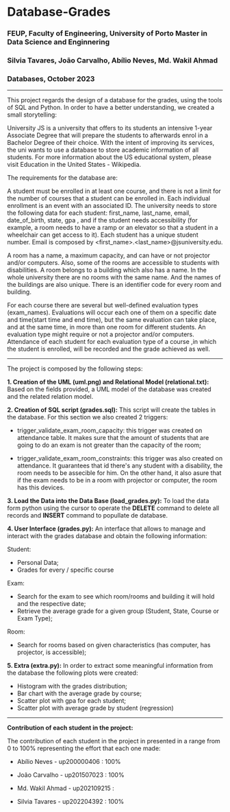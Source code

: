 # Database-Grades
### FEUP, Faculty of Engineering, University of Porto Master in Data Science and Enginnering 
### Silvia Tavares, João Carvalho, Abílio Neves, Md. Wakil Ahmad
### Databases, October 2023
---
This project regards the design of a database for the grades, using the tools of SQL and Python. In order to have a better understanding, we created a small storytelling:

University JS is a university that offers to its students an intensive 1-year Associate Degree that will prepare the students to afterwards enrol in a Bachelor Degree of their choice. With the intent of improving its services, the uni wants to use a database to store academic information of all students. For more information about the US educational system, please visit Education in the United States - Wikipedia.

The requirements for the database are:

A student must be enrolled in at least one course, and there is not a limit for the number of courses that a student can be enrolled in. Each individual enrollment is an event with an associated ID.
The university needs to store the following data for each student: first_name, last_name, email, date_of_birth, state, gpa , and if the student needs accessibility (for example, a room needs to have a ramp or an elevator so that a student in a wheelchair can get access to it). Each student has a unique student number.
Email is composed by <first_name>.<last_name>@jsuniversity.edu.

A room has a name, a maximum capacity, and can have or not projector and/or computers. Also, some of the rooms are accessible to students with disabilities. A room belongs to a building which also has a name. In the whole university there are no rooms with the same name. And the names of the buildings are also unique. There is an identifier code for every room and building.

For each course there are several but well-defined evaluation types (exam_names).  Evaluations will occur each one of them on a specific date and time(start time and end time), but the same evaluation can take place, and at the same time, in more than one room for different students. An evaluation type might require or not a projector and/or computers. Attendance of each student for each evaluation type of a course ,in which the student is enrolled, will be recorded and the grade achieved as well.

---
The project is composed by the following steps:

**1. Creation of the UML (uml.png) and Relational Model (relational.txt):**
Based on the fields provided, a UML model of the database was created and the related relation model. 


**2. Creation of SQL script (grades.sql):**
This script will create the tables in the database. For this section we also created 2 triggers:

- trigger_validate_exam_room_capacity: this trigger was created on attendance table. It makes sure that the amount of students that are going to do an exam is not greater than the   capacity of the room;

- trigger_validate_exam_room_constraints: this trigger was also created on attendance. It guarantees that id there's any student with a disability, the room needs to be assecible for him. On the other hand, it also asure that if the exam needs to be in a room with projector or computer, the room has this devices. 


**3. Load the Data into the Data Base (load_grades.py):**
To load the data form python using the cursor to operate the **DELETE** command to delete all records and **INSERT** command to popullate de database.

**4. User Interface (grades.py):**
An interface that allows to manage and interact with the grades database and obtain the following information:

Student:
- Personal Data;
- Grades for every / specific course
  
Exam:
- Search for the exam to see which room/rooms and building it will hold and the respective date;
- Retrieve the average grade for a given group (Student, State, Course or Exam Type);
 
Room:
- Search for rooms based on given characteristics (has computer, has projector, is accessible);

**5. Extra (extra.py):**
In order to extract some meaningful information from the database the following plots were created:

- Histogram with the grades distribution;
- Bar chart with the average grade by course;
- Scatter plot with gpa for each student;
- Scatter plot with average grade by student (regression)
---
**Contribution of each student in the project:**

The contribution of each student in the project in presented in a range from 0 to 100% representing the effort that each one made:

- Abílio Neves - up200000406 : 100%

- João Carvalho - up201507023 : 100%

- Md. Wakil Ahmad - up202109215 :

- Silvia Tavares - up202204392 : 100%


